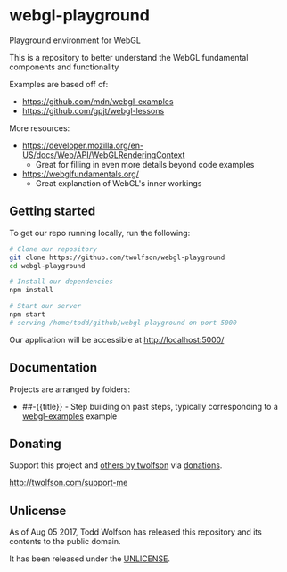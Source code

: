 # webgl-playground
Playground environment for WebGL

This is a repository to better understand the WebGL fundamental components and functionality

Examples are based off of:

- <https://github.com/mdn/webgl-examples>
- <https://github.com/gpjt/webgl-lessons>

More resources:

- <https://developer.mozilla.org/en-US/docs/Web/API/WebGLRenderingContext>
    - Great for filling in even more details beyond code examples
- <https://webglfundamentals.org/>
    - Great explanation of WebGL's inner workings

## Getting started
To get our repo running locally, run the following:

```bash
# Clone our repository
git clone https://github.com/twolfson/webgl-playground
cd webgl-playground

# Install our dependencies
npm install

# Start our server
npm start
# serving /home/todd/github/webgl-playground on port 5000
```

Our application will be accessible at <http://localhost:5000/>

## Documentation
Projects are arranged by folders:

- ##-{{title}} - Step building on past steps, typically corresponding to a [webgl-examples][] example

[webgl-examples]: https://github.com/mdn/webgl-examples

## Donating
Support this project and [others by twolfson][twolfson-projects] via [donations][twolfson-support-me].

<http://twolfson.com/support-me>

[twolfson-projects]: http://twolfson.com/projects
[twolfson-support-me]: http://twolfson.com/support-me

## Unlicense
As of Aug 05 2017, Todd Wolfson has released this repository and its contents to the public domain.

It has been released under the [UNLICENSE][].

[UNLICENSE]: UNLICENSE
